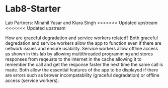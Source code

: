 # Lab8-Starter
Lab Partners: Minahil Yasar and Kiara Singh
<<<<<<< Updated upstream
<<<<<<< Updated upstream

How are graceful degradation and service workers related?
Both graceful degredation and service workers allow the app to function even if there are network issues and ensure usability. Service workers allow offline access as shown in this lab by allowing multithreaded programming and stores responses from reqeusts to the internet in the cache allowing it to remember the call and get the response faster the next time the same call is made. Both allow the essential features of the app to be displayed if there are errors such as brower incompatability (graceful degradation) or offline access (service workers). 

